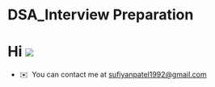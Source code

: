 # DSA_Interview Preparation 
Hi ![](https://user-images.githubusercontent.com/18350557/176309783-0785949b-9127-417c-8b55-ab5a4333674e.gif)
=====================================================================================================================================


* ✉️  You can contact me at [sufiyanpatel1992@gmail.com](mailto:sufiyanpatel1992@gmail.com)
